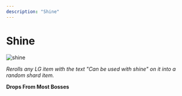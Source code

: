 ```yaml
---
description: "Shine"
---
```


# Shine

![shine](https://vwiki.valorserver.com/api/item/picture/shine)

*Rerolls any LG item with the text "Can be used with shine" on it into a random shard item.*

**Drops From Most Bosses**
